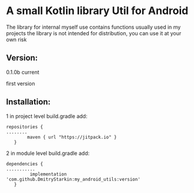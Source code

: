 # A small Kotlin library Util for Android

The library for internal myself use
contains functions usually used in my projects
the library is not intended for distribution, you can use it at your own risk


## Version:

0.1.0b current

first version

## Installation:

1 in project level build.gradle add:
```
repositories {
........
        maven { url "https://jitpack.io" }
   }
```

2 in module level build.gradle add:
```
dependencies {
...........
         implementation 'com.github.DmitryStarkin:my_android_utils:version'
   }
```

